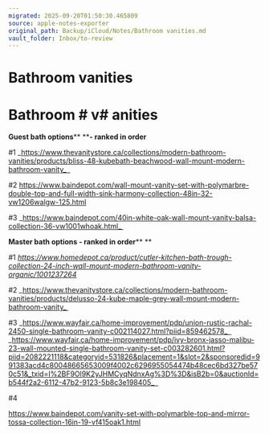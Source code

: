 ```yaml
---
migrated: 2025-09-20T01:50:30.465809
source: apple-notes-exporter
original_path: Backup/iCloud/Notes/Bathroom vanities.md
vault_folder: Inbox/to-review
---
```

# Bathroom vanities

# Bathroom # v# anities

**Guest bath options**** ****- ranked in order**

#1
_https://www.thevanitystore.ca/collections/modern-bathroom-vanities/products/bliss-48-kubebath-beachwood-wall-mount-modern-bathroom-vanity_  

#2
https://www.baindepot.com/wall-mount-vanity-set-with-polymarbre-double-top-and-full-width-sink-harmony-collection-48in-32-vw1206walgw-125.html

#3
_https://www.baindepot.com/40in-white-oak-wall-mount-vanity-balsa-collection-36-vw1001whoak.html_ 

**Master bath options - ranked in order****
**

#1
_https://www.homedepot.ca/product/cutler-kitchen-bath-trough-collection-24-inch-wall-mount-modern-bathroom-vanity-organic/1001237264_

#2
_https://www.thevanitystore.ca/collections/modern-bathroom-vanities/products/delusso-24-kube-maple-grey-wall-mount-modern-bathroom-vanity_ 

#3
_https://www.wayfair.ca/home-improvement/pdp/union-rustic-rachal-2450-single-bathroom-vanity-c002114027.html?piid=859462578_  
_https://www.wayfair.ca/home-improvement/pdp/ivy-bronx-jasso-malibu-23-wall-mounted-single-bathroom-vanity-set-c003282601.html?piid=2082221118&categoryid=531826&placement=1&slot=2&sponsoredid=991383acd4c80048665653009f4002c6296955054474b48cec6bd327be570c51&_txid=I%2BF9Ol9K2yJHMCyqNdnxAg%3D%3D&isB2b=0&auctionId=b544f2a2-6112-47b2-9123-5b8c3e198405_  

#4

https://www.baindepot.com/vanity-set-with-polymarble-top-and-mirror-tossa-collection-16in-19-vf415oak1.html

